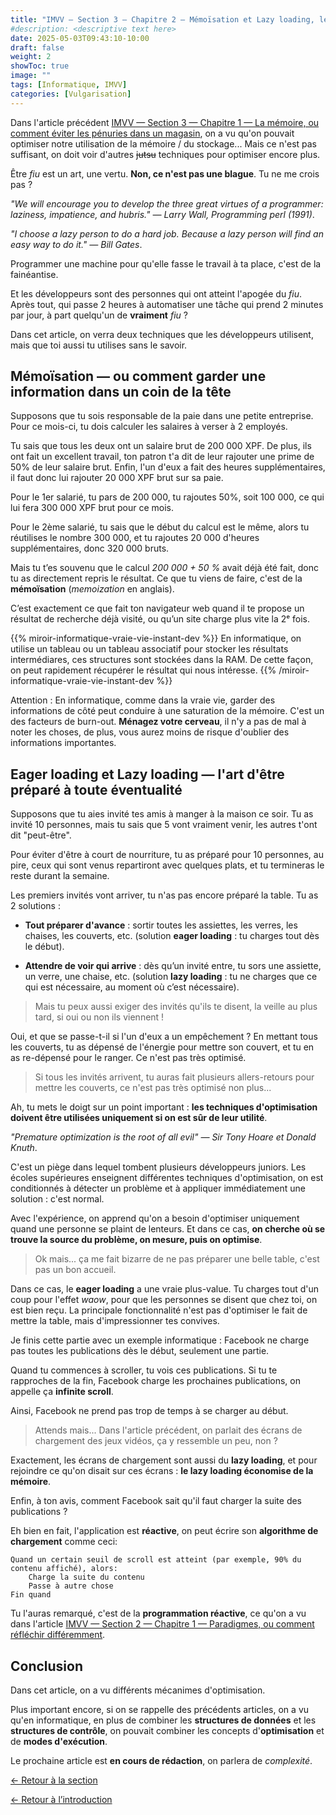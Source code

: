 ```yaml
---
title: "IMVV — Section 3 — Chapitre 2 — Mémoïsation et Lazy loading, les techniques du fainéant ultime"
#description: <descriptive text here>
date: 2025-05-03T09:43:10-10:00
draft: false
weight: 2
showToc: true
image: ""
tags: [Informatique, IMVV]
categories: [Vulgarisation]
---
```

Dans l'article précédent [IMVV — Section 3 — Chapitre 1 — La mémoire, ou comment éviter les pénuries dans un magasin](../memoire/), on a vu qu'on pouvait optimiser notre utilisation de la mémoire / du stockage... Mais ce n'est pas suffisant, on doit voir d'autres ~~jutsu~~ techniques pour optimiser encore plus.

Être *fiu* est un art, une vertu. **Non, ce n'est pas une blague**. Tu ne me crois pas ?

*"We will encourage you to develop the three great virtues of a programmer: laziness, impatience, and hubris." — Larry Wall, Programming perl (1991)*.

*"I choose a lazy person to do a hard job. Because a lazy person will find an easy way to do it." — Bill Gates*.

Programmer une machine pour qu'elle fasse le travail à ta place, c'est de la fainéantise.

Et les développeurs sont des personnes qui ont atteint l'apogée du *fiu*. Après tout, qui passe 2 heures à automatiser une tâche qui prend 2 minutes par jour, à part quelqu'un de **vraiment** *fiu* ?

Dans cet article, on verra deux techniques que les développeurs utilisent, mais que toi aussi tu utilises sans le savoir.

## Mémoïsation — ou comment garder une information dans un coin de la tête

Supposons que tu sois responsable de la paie dans une petite entreprise. Pour ce mois-ci, tu dois calculer les salaires à verser à 2 employés.

Tu sais que tous les deux ont un salaire brut de 200 000 XPF. De plus, ils ont fait un excellent travail, ton patron t'a dit de leur rajouter une prime de 50% de leur salaire brut. Enfin, l'un d'eux a fait des heures supplémentaires, il faut donc lui rajouter 20 000 XPF brut sur sa paie.

Pour le 1er salarié, tu pars de 200 000, tu rajoutes 50%, soit 100 000, ce qui lui fera 300 000 XPF brut pour ce mois.

Pour le 2ème salarié, tu sais que le début du calcul est le même, alors tu réutilises le nombre 300 000, et tu rajoutes 20 000 d'heures supplémentaires, donc 320 000 bruts.

Mais tu t’es souvenu que le calcul *200 000 + 50 %* avait déjà été fait, donc tu as directement repris le résultat. Ce que tu viens de faire, c'est de la **mémoïsation** (*memoization* en anglais).

C’est exactement ce que fait ton navigateur web quand il te propose un résultat de recherche déjà visité, ou qu’un site charge plus vite la 2ᵉ fois.

{{% miroir-informatique-vraie-vie-instant-dev %}}
En informatique, on utilise un tableau ou un tableau associatif pour stocker les résultats intermédiares, ces structures sont stockées dans la RAM. De cette façon, on peut rapidement récupérer le résultat qui nous intéresse.
{{% /miroir-informatique-vraie-vie-instant-dev %}}

Attention : En informatique, comme dans la vraie vie, garder des informations de côté peut conduire à une saturation de la mémoire. C'est un des facteurs de burn-out. **Ménagez votre cerveau**, il n'y a pas de mal à noter les choses, de plus, vous aurez moins de risque d'oublier des informations importantes.

## Eager loading et Lazy loading — l'art d'être préparé à toute éventualité

Supposons que tu aies invité tes amis à manger à la maison ce soir. Tu as invité 10 personnes, mais tu sais que 5 vont vraiment venir, les autres t'ont dit "peut-être".

Pour éviter d'être à court de nourriture, tu as préparé pour 10 personnes, au pire, ceux qui sont venus repartiront avec quelques plats, et tu termineras le reste durant la semaine.

Les premiers invités vont arriver, tu n'as pas encore préparé la table. Tu as 2 solutions :
- **Tout préparer d'avance** : sortir toutes les assiettes, les verres, les chaises, les couverts, etc. (solution **eager loading** : tu charges tout dès le début).

- **Attendre de voir qui arrive** : dès qu’un invité entre, tu sors une assiette, un verre, une chaise, etc. (solution **lazy loading** : tu ne charges que ce qui est nécessaire, au moment où c’est nécessaire).

>Mais tu peux aussi exiger des invités qu'ils te disent, la veille au plus tard, si oui ou non ils viennent !

Oui, et que se passe-t-il si l'un d'eux a un empêchement ? En mettant tous les couverts, tu as dépensé de l'énergie pour mettre son couvert, et tu en as re-dépensé pour le ranger. Ce n'est pas très optimisé.

>Si tous les invités arrivent, tu auras fait plusieurs allers-retours pour mettre les couverts, ce n'est pas très optimisé non plus...

Ah, tu mets le doigt sur un point important : **les techniques d'optimisation doivent être utilisées uniquement si on est sûr de leur utilité**.

*"Premature optimization is the root of all evil" — Sir Tony Hoare et Donald Knuth*.

C'est un piège dans lequel tombent plusieurs développeurs juniors. Les écoles supérieures enseignent différentes techniques d'optimisation, on est conditionnés à détecter un problème et à appliquer immédiatement une solution : c'est normal.

Avec l'expérience, on apprend qu'on a besoin d'optimiser uniquement quand une personne se plaint de lenteurs. Et dans ce cas, **on cherche où se trouve la source du problème, on mesure, puis on optimise**. 

>Ok mais... ça me fait bizarre de ne pas préparer une belle table, c'est pas un bon accueil.

Dans ce cas, le **eager loading** a une vraie plus-value. Tu charges tout d'un coup pour l'effet *waow*, pour que les personnes se disent que chez toi, on est bien reçu. La principale fonctionnalité n'est pas d'optimiser le fait de mettre la table, mais d'impressionner tes convives.

Je finis cette partie avec un exemple informatique : Facebook ne charge pas toutes les publications dès le début, seulement une partie.

Quand tu commences à scroller, tu vois ces publications. Si tu te rapproches de la fin, Facebook charge les prochaines publications, on appelle ça **infinite scroll**.

Ainsi, Facebook ne prend pas trop de temps à se charger au début.

>Attends mais... Dans l'article précédent, on parlait des écrans de chargement des jeux vidéos, ça y ressemble un peu, non ?

Exactement, les écrans de chargement sont aussi du **lazy loading**, et pour rejoindre ce qu'on disait sur ces écrans : **le lazy loading économise de la mémoire**.

Enfin, à ton avis, comment Facebook sait qu'il faut charger la suite des publications ?

Eh bien en fait, l'application est **réactive**, on peut écrire son **algorithme de chargement** comme ceci:

```
Quand un certain seuil de scroll est atteint (par exemple, 90% du contenu affiché), alors:
    Charge la suite du contenu
    Passe à autre chose
Fin quand
```

Tu l'auras remarqué, c'est de la **programmation réactive**, ce qu'on a vu dans l'article [IMVV — Section 2 — Chapitre 1 — Paradigmes, ou comment réfléchir différemment](../../l-execution/paradigme/).

## Conclusion

Dans cet article, on a vu différents mécanimes d'optimisation.

Plus important encore, si on se rappelle des précédents articles, on a vu qu'en informatique, en plus de combiner les **structures de données** et les **structures de contrôle**, on pouvait combiner les concepts d'**optimisation** et de **modes d'exécution**.

Le prochaine article est **en cours de rédaction**, on parlera de *complexité*.

[← Retour à la section](../../optimisation/optimisation/)

[← Retour à l’introduction](../../introduction/)